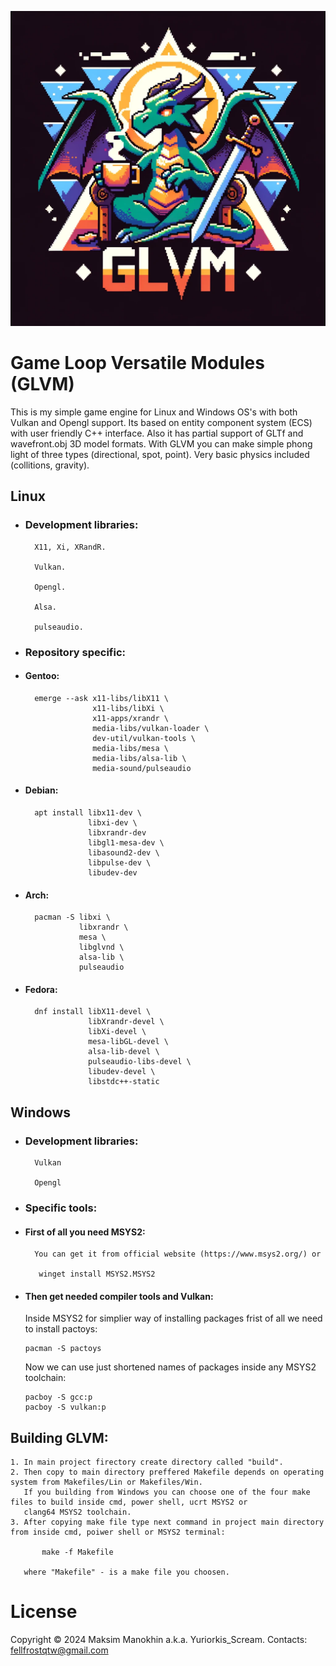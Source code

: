 ![Alt text](logo/glvm-logo.png)

# Game Loop Versatile Modules (GLVM)

This is my simple game engine for Linux and Windows OS's with both Vulkan and Opengl support. Its based on entity component system (ECS) with user friendly C++ interface. Also it has partial support of GLTf and wavefront.obj 3D model formats. With GLVM you can make simple phong light of three types (directional, spot, point). Very basic physics included (collitions, gravity). 

## Linux
    
* ### Development libraries:

        X11, Xi, XRandR.

        Vulkan.

        Opengl.
    
        Alsa.

        pulseaudio.

* ### Repository specific:
* #### Gentoo:
        emerge --ask x11-libs/libX11 \
                     x11-libs/libXi \
                     x11-apps/xrandr \
                     media-libs/vulkan-loader \
                     dev-util/vulkan-tools \
                     media-libs/mesa \
                     media-libs/alsa-lib \
                     media-sound/pulseaudio

* #### Debian:
        apt install libx11-dev \
                    libxi-dev \
                    libxrandr-dev
                    libgl1-mesa-dev \
                    libasound2-dev \
                    libpulse-dev \
                    libudev-dev

* #### Arch:
        pacman -S libxi \
                  libxrandr \
                  mesa \
                  libglvnd \
                  alsa-lib \
                  pulseaudio

* #### Fedora:
        dnf install libX11-devel \
                    libXrandr-devel \
                    libXi-devel \
                    mesa-libGL-devel \
                    alsa-lib-devel \
                    pulseaudio-libs-devel \
                    libudev-devel \
                    libstdc++-static
  
## Windows

* ### Development libraries:

        Vulkan
        
        Opengl

* ### Specific tools:
* #### First of all you need MSYS2:
        You can get it from official website (https://www.msys2.org/) or

         winget install MSYS2.MSYS2

* #### Then get needed compiler tools and Vulkan:
  Inside MSYS2 for simplier way of installing packages frist of all we need to install pactoys:

      pacman -S pactoys

  Now we can use just shortened names of packages inside any MSYS2 toolchain:

      pacboy -S gcc:p
      pacboy -S vulkan:p

 ## Building GLVM:
    1. In main project firectory create directory called "build".
    2. Then copy to main directory preffered Makefile depends on operating system from Makefiles/Lin or Makefiles/Win.
       If you building from Windows you can choose one of the four make files to build inside cmd, power shell, ucrt MSYS2 or
       clang64 MSYS2 toolchain.
    3. After copying make file type next command in project main directory from inside cmd, poiwer shell or MSYS2 terminal:

           make -f Makefile

       where "Makefile" - is a make file you choosen.

# License
Copyright © 2024 Maksim Manokhin a.k.a. Yuriorkis_Scream. Contacts: <fellfrostqtw@gmail.com>
